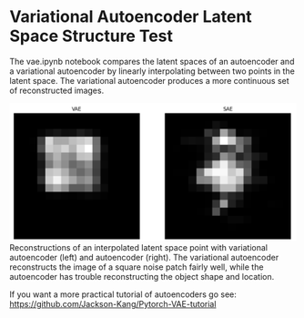 # Variational Autoencoder Latent Space Structure Test

The vae.ipynb notebook compares the latent spaces of an autoencoder and a variational autoencoder by linearly interpolating between two points in the latent space. The variational autoencoder produces a more continuous set of reconstructed images.

<img src="images/vae_demo.png" alt="Reconstruction test" width="600"> <br>
Reconstructions of an interpolated latent space point with variational autoencoder (left) and autoencoder (right). The variational autoencoder reconstructs the image of a square noise patch fairly well, while the autoencoder has trouble reconstructing the object shape and location.

If you want a more practical tutorial of autoencoders go see: https://github.com/Jackson-Kang/Pytorch-VAE-tutorial
